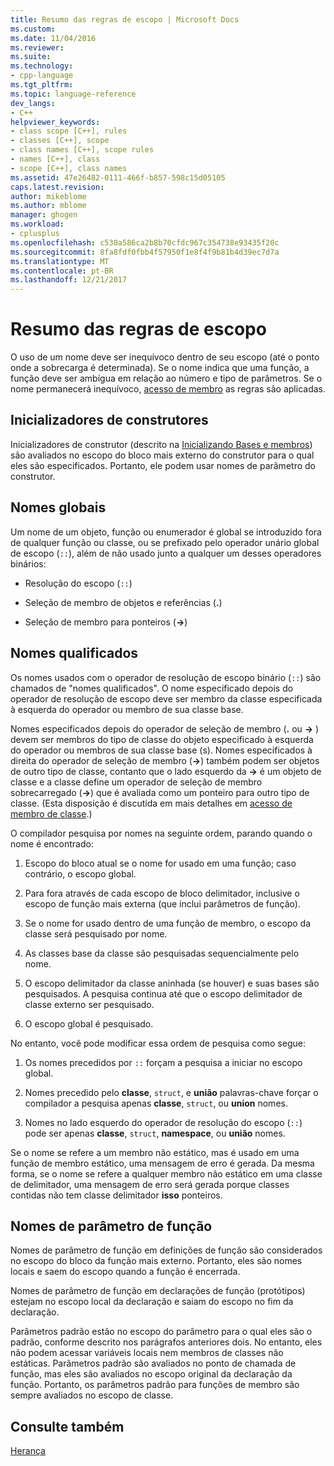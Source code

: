 ```yaml
---
title: Resumo das regras de escopo | Microsoft Docs
ms.custom: 
ms.date: 11/04/2016
ms.reviewer: 
ms.suite: 
ms.technology:
- cpp-language
ms.tgt_pltfrm: 
ms.topic: language-reference
dev_langs:
- C++
helpviewer_keywords:
- class scope [C++], rules
- classes [C++], scope
- class names [C++], scope rules
- names [C++], class
- scope [C++], class names
ms.assetid: 47e26482-0111-466f-b857-598c15d05105
caps.latest.revision: 
author: mikeblome
ms.author: mblome
manager: ghogen
ms.workload:
- cplusplus
ms.openlocfilehash: c530a586ca2b8b70cfdc967c354738e93435f20c
ms.sourcegitcommit: 8fa8fdf0fbb4f57950f1e8f4f9b81b4d39ec7d7a
ms.translationtype: MT
ms.contentlocale: pt-BR
ms.lasthandoff: 12/21/2017
---
```

# <a name="summary-of-scope-rules"></a>Resumo das regras de escopo
O uso de um nome deve ser inequívoco dentro de seu escopo (até o ponto onde a sobrecarga é determinada). Se o nome indica que uma função, a função deve ser ambígua em relação ao número e tipo de parâmetros. Se o nome permanecerá inequívoco, [acesso de membro](../cpp/member-access-control-cpp.md) as regras são aplicadas.  
  
## <a name="constructor-initializers"></a>Inicializadores de construtores  
 Inicializadores de construtor (descrito na [Inicializando Bases e membros](http://msdn.microsoft.com/en-us/2f71377e-2b6b-49da-9a26-18e9b40226a1)) são avaliados no escopo do bloco mais externo do construtor para o qual eles são especificados. Portanto, ele podem usar nomes de parâmetro do construtor.  
  
## <a name="global-names"></a>Nomes globais  
 Um nome de um objeto, função ou enumerador é global se introduzido fora de qualquer função ou classe, ou se prefixado pelo operador unário global de escopo (`::`), além de não usado junto a qualquer um desses operadores binários:  
  
-   Resolução do escopo (`::`)  
  
-   Seleção de membro de objetos e referências (**.**)  
  
-   Seleção de membro para ponteiros (**->**)  
  
## <a name="qualified-names"></a>Nomes qualificados  
 Os nomes usados com o operador de resolução de escopo binário (`::`) são chamados de "nomes qualificados". O nome especificado depois do operador de resolução de escopo deve ser membro da classe especificada à esquerda do operador ou membro de sua classe base.  
  
 Nomes especificados depois do operador de seleção de membro (**.** ou  **->** ) devem ser membros do tipo de classe do objeto especificado à esquerda do operador ou membros de sua classe base (s). Nomes especificados à direita do operador de seleção de membro (**->**) também podem ser objetos de outro tipo de classe, contanto que o lado esquerdo da  **->**  é um objeto de classe e a classe define um operador de seleção de membro sobrecarregado (**->**) que é avaliada como um ponteiro para outro tipo de classe. (Esta disposição é discutida em mais detalhes em [acesso de membro de classe](../cpp/member-access.md).)  
  
 O compilador pesquisa por nomes na seguinte ordem, parando quando o nome é encontrado:  
  
1.  Escopo do bloco atual se o nome for usado em uma função; caso contrário, o escopo global.  
  
2.  Para fora através de cada escopo de bloco delimitador, inclusive o escopo de função mais externa (que inclui parâmetros de função).  
  
3.  Se o nome for usado dentro de uma função de membro, o escopo da classe será pesquisado por nome.  
  
4.  As classes base da classe são pesquisadas sequencialmente pelo nome.  
  
5.  O escopo delimitador da classe aninhada (se houver) e suas bases são pesquisados. A pesquisa continua até que o escopo delimitador de classe externo ser pesquisado.  
  
6.  O escopo global é pesquisado.  
  
 No entanto, você pode modificar essa ordem de pesquisa como segue:  
  
1.  Os nomes precedidos por `::` forçam a pesquisa a iniciar no escopo global.  
  
2.  Nomes precedido pelo **classe**, `struct`, e **união** palavras-chave forçar o compilador a pesquisa apenas **classe**, `struct`, ou **union**  nomes.  
  
3.  Nomes no lado esquerdo do operador de resolução do escopo (`::`) pode ser apenas **classe**, `struct`, **namespace**, ou **união** nomes.  
  
 Se o nome se refere a um membro não estático, mas é usado em uma função de membro estático, uma mensagem de erro é gerada. Da mesma forma, se o nome se refere a qualquer membro não estático em uma classe de delimitador, uma mensagem de erro será gerada porque classes contidas não tem classe delimitador **isso** ponteiros.  
  
## <a name="function-parameter-names"></a>Nomes de parâmetro de função  
 Nomes de parâmetro de função em definições de função são considerados no escopo do bloco da função mais externo. Portanto, eles são nomes locais e saem do escopo quando a função é encerrada.  
  
 Nomes de parâmetro de função em declarações de função (protótipos) estejam no escopo local da declaração e saiam do escopo no fim da declaração.  
  
 Parâmetros padrão estão no escopo do parâmetro para o qual eles são o padrão, conforme descrito nos parágrafos anteriores dois. No entanto, eles não podem acessar variáveis locais nem membros de classes não estáticas. Parâmetros padrão são avaliados no ponto de chamada de função, mas eles são avaliados no escopo original da declaração da função. Portanto, os parâmetros padrão para funções de membro são sempre avaliados no escopo de classe.  
  
## <a name="see-also"></a>Consulte também  
 [Herança](../cpp/inheritance-cpp.md)